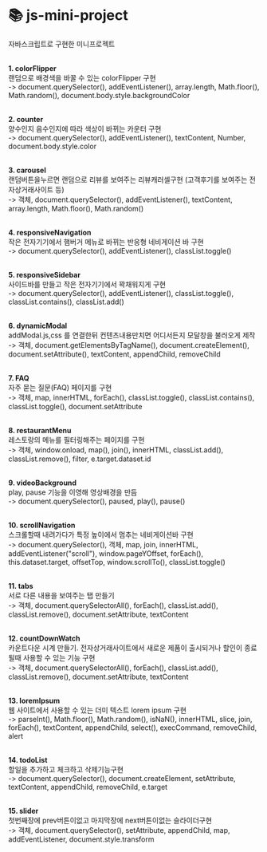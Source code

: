 #  :books: js-mini-project
자바스크립트로 구현한 미니프로젝트
<br/><br/>

**1. colorFlipper**<br/>
랜덤으로 배경색을 바꿀 수 있는 colorFlipper 구현<br/>
-> document.querySelector(), addEventListener(), array.length, Math.floor(), Math.random(), document.body.style.backgroundColor
<br/><br/>

**2. counter**<br/>
양수인지 음수인지에 따라 색상이 바뀌는 카운터 구현<br/>
-> document.querySelector(), addEventListener(), textContent, Number, document.body.style.color
<br/><br/>

**3. carousel**<br/>
랜덤버튼을누르면 랜덤으로 리뷰를 보여주는 리뷰캐러셀구현 (고객후기를 보여주는 전자상거래사이트 등)<br/>
-> 객체, document.querySelector(), addEventListener(), textContent, array.length, Math.floor(), Math.random()
<br/><br/>

**4. responsiveNavigation**<br/>
작은 전자기기에서 햄버거 메뉴로 바뀌는 반응형 네비게이션 바 구현<br/>
-> document.querySelector(), addEventListener(), classList.toggle()
<br/><br/>

**5. responsiveSidebar** <br/>
사이드바를 만들고 작은 전자기기에서 꽉채워지게 구현<br/>
-> document.querySelector(), addEventListener(), classList.toggle(), classList.contains(), classList.add()
<br/><br/>

**6. dynamicModal**<br/>
addModal.js,css 를 연결한뒤 컨텐츠내용만치면 어디서든지 모달창을 불러오게 제작<br/>
-> 객체, document.getElementsByTagName(), document.createElement(), document.setAttribute(), textContent, appendChild, removeChild
<br/><br/>

**7. FAQ**<br/>
자주 묻는 질문(FAQ) 페이지를 구현<br/>
-> 객체, map, innerHTML, forEach(), classList.toggle(), classList.contains(), classList.toggle(), document.setAttribute
<br/><br/>

**8. restaurantMenu**<br/>
레스토랑의 메뉴를 필터링해주는 페이지를 구현<br/>
-> 객체, window.onload, map(), join(), innerHTML, classList.add(), classList.remove(), filter, e.target.dataset.id
<br/><br/>

**9. videoBackground**<br/>
play, pause 기능을 이영해 영상배경을 만듬<br/>
-> document.querySelector(), paused, play(), pause()
<br/><br/>

**10. scrollNavigation**<br/>
스크롤할때 내려가다가 특정 높이에서 멈추는 네비게이션바 구현<br/>
-> document.querySelector(), 객체, map, join, innerHTML, addEventListener("scroll"), window.pageYOffset, forEach(), this.dataset.target, offsetTop,  window.scrollTo(), classList.toggle()
<br/><br/>

**11. tabs**<br/>
서로 다른 내용을 보여주는 탭 만들기<br/>
-> 객체, document.querySelectorAll(), forEach(), classList.add(), classList.remove(), document.setAttribute, textContent
<br/><br/>

**12. countDownWatch**<br/>
카운트다운 시계 만들기. 전자상거래사이트에서 새로운 제품이 출시되거나 할인이 종료될때 사용할 수 있는 기능 구현<br/>
-> 객체, document.querySelectorAll(), forEach(), classList.add(), classList.remove(), document.setAttribute, textContent
<br/><br/>

**13. loremIpsum**<br/>
웹 사이트에서 사용할 수 있는 더미 텍스트 lorem ipsum 구현<br/>
-> parseInt(), Math.floor(), Math.random(), isNaN(), innerHTML, slice, join, forEach(), textContent, appendChild, select(), execCommand, removeChild, alert
<br/><br/>

**14. todoList**<br/>
할일을 추가하고 체크하고 삭제기능구현<br/>
-> document.querySelector(), document.createElement, setAttribute, textContent, appendChild, removeChild, e.target
<br/><br/>

**15. slider**<br/>
첫번째장에 prev버튼이없고 마지막장에 next버튼이없는 슬라이더구현<br/>
-> 객체, document.querySelector(), setAttribute, appendChild, map, addEventListener, document.style.transform
<br/><br/>
